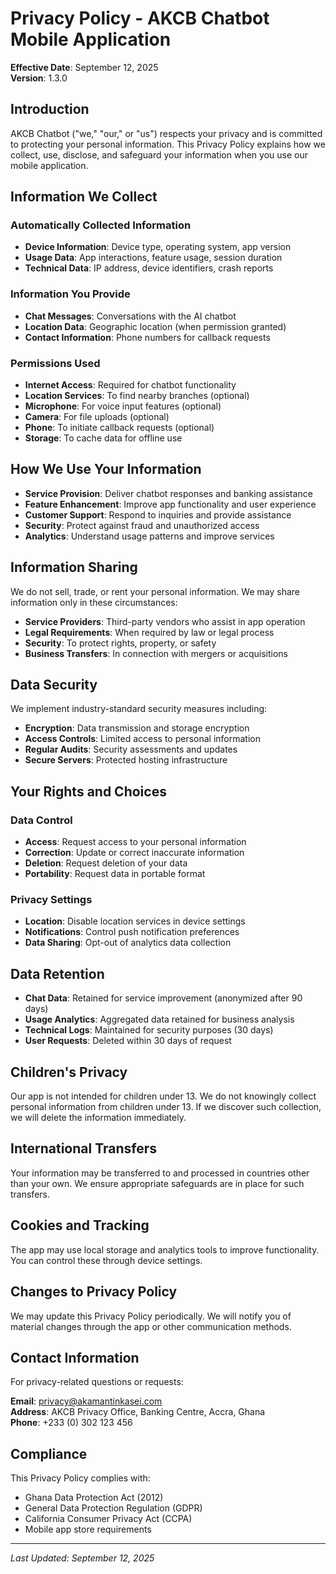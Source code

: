 # Privacy Policy - AKCB Chatbot Mobile Application

**Effective Date**: September 12, 2025  
**Version**: 1.3.0

## Introduction

AKCB Chatbot ("we," "our," or "us") respects your privacy and is committed to protecting your personal information. This Privacy Policy explains how we collect, use, disclose, and safeguard your information when you use our mobile application.

## Information We Collect

### Automatically Collected Information
- **Device Information**: Device type, operating system, app version
- **Usage Data**: App interactions, feature usage, session duration
- **Technical Data**: IP address, device identifiers, crash reports

### Information You Provide
- **Chat Messages**: Conversations with the AI chatbot
- **Location Data**: Geographic location (when permission granted)
- **Contact Information**: Phone numbers for callback requests

### Permissions Used
- **Internet Access**: Required for chatbot functionality
- **Location Services**: To find nearby branches (optional)
- **Microphone**: For voice input features (optional)
- **Camera**: For file uploads (optional)
- **Phone**: To initiate callback requests (optional)
- **Storage**: To cache data for offline use

## How We Use Your Information

- **Service Provision**: Deliver chatbot responses and banking assistance
- **Feature Enhancement**: Improve app functionality and user experience
- **Customer Support**: Respond to inquiries and provide assistance
- **Security**: Protect against fraud and unauthorized access
- **Analytics**: Understand usage patterns and improve services

## Information Sharing

We do not sell, trade, or rent your personal information. We may share information only in these circumstances:

- **Service Providers**: Third-party vendors who assist in app operation
- **Legal Requirements**: When required by law or legal process
- **Security**: To protect rights, property, or safety
- **Business Transfers**: In connection with mergers or acquisitions

## Data Security

We implement industry-standard security measures including:
- **Encryption**: Data transmission and storage encryption
- **Access Controls**: Limited access to personal information
- **Regular Audits**: Security assessments and updates
- **Secure Servers**: Protected hosting infrastructure

## Your Rights and Choices

### Data Control
- **Access**: Request access to your personal information
- **Correction**: Update or correct inaccurate information
- **Deletion**: Request deletion of your data
- **Portability**: Request data in portable format

### Privacy Settings
- **Location**: Disable location services in device settings
- **Notifications**: Control push notification preferences
- **Data Sharing**: Opt-out of analytics data collection

## Data Retention

- **Chat Data**: Retained for service improvement (anonymized after 90 days)
- **Usage Analytics**: Aggregated data retained for business analysis
- **Technical Logs**: Maintained for security purposes (30 days)
- **User Requests**: Deleted within 30 days of request

## Children's Privacy

Our app is not intended for children under 13. We do not knowingly collect personal information from children under 13. If we discover such collection, we will delete the information immediately.

## International Transfers

Your information may be transferred to and processed in countries other than your own. We ensure appropriate safeguards are in place for such transfers.

## Cookies and Tracking

The app may use local storage and analytics tools to improve functionality. You can control these through device settings.

## Changes to Privacy Policy

We may update this Privacy Policy periodically. We will notify you of material changes through the app or other communication methods.

## Contact Information

For privacy-related questions or requests:

**Email**: privacy@akamantinkasei.com  
**Address**: AKCB Privacy Office, Banking Centre, Accra, Ghana  
**Phone**: +233 (0) 302 123 456

## Compliance

This Privacy Policy complies with:
- Ghana Data Protection Act (2012)
- General Data Protection Regulation (GDPR)
- California Consumer Privacy Act (CCPA)
- Mobile app store requirements

---

*Last Updated: September 12, 2025*
